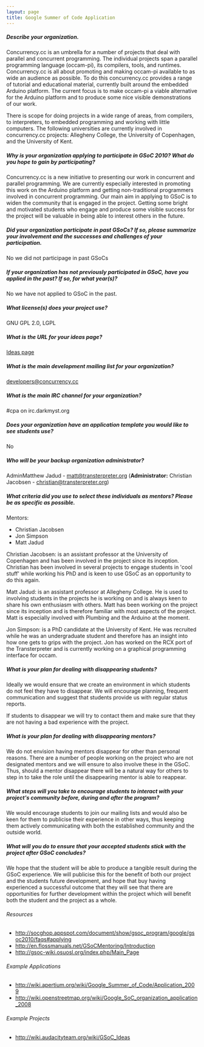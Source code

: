 ```yaml
---
layout: page
title: Google Summer of Code Application
---
```


##### Describe your organization.

Concurrency.cc is an umbrella for a number of projects that deal with parallel
and concurrent programming. The individual projects span a parallel programming
language (occam-pi), its compilers, tools, and runtimes. Concurrency.cc is
all about promoting and making occam-pi available to as wide an audience as
possible. To do this concurrency.cc provides a range of tutorial and educational
material, currently built around the embedded Arduino platform. The current
focus is to make occam-pi a viable alternative for the Arduino platform and to
produce some nice visible demonstrations of our work.

There is scope for doing projects in a wide range of areas, from compilers, to
interpreters, to embedded programming and working with little computers. The
following universities are currently involved in concurrency.cc projects:
Allegheny College, the University of Copenhagen, and the University of Kent.

##### Why is your organization applying to participate in GSoC 2010? What do you hope to gain by participating?

Concurrency.cc is a new initiative to presenting our work in concurrent and
parallel programming. We are currently especially interested in promoting this
work on the Arduino platform and getting non-traditional programmers involved in
concurrent programming. Our main aim in applying to GSoC is to widen the
community that is engaged in the project. Getting some bright and motivated
students who engage and produce some visible success for the project will be
valuable in being able to interest others in the future.

##### Did your organization participate in past GSoCs? If so, please summarize your involvement and the successes and challenges of your participation.
No we did not participage in past GSoCs

##### If your organization has not previously participated in GSoC, have you applied in the past? If so, for what year(s)?
No we have not applied to GSoC in the past.

##### What license(s) does your project use?
GNU GPL 2.0, LGPL

##### What is the URL for your ideas page?
[Ideas page](/gsoc/2010/ideas.html)

##### What is the main development mailing list for your organization?
<developers@concurrency.cc>

##### What is the main IRC channel for your organization?
   #cpa on irc.darkmyst.org

##### Does your organization have an application template you would like to see students use?
No

##### Who will be your backup organization administrator?
AdminMatthew Jadud - <matt@transterpreter.org>
(**Administrator:** Christian Jacobsen - <christian@transterpreter.org>)

##### What criteria did you use to select these individuals as mentors? Please be as specific as possible.
Mentors:

  * Christian Jacobsen
  * Jon Simpson
  * Matt Jadud

Christian Jacobsen: is an assistant professor at the University of Copenhagen and
has been involved in the project since its inception. Christian has been
involved in several projects to engage students in 'cool stuff' while working
his PhD and is keen to use GSoC as an opportunity to do this again.

Matt Jadud: is an assistant professor at Allegheny College. He is used to
involving students in the projects he is working on and is always keen to share
his own enthusiasm with others. Matt has been working on the project since its
inception and is therefore familiar with most aspects of the project. Matt is
especially involved with Plumbing and the Arduino at the moment.

Jon Simpson: is a PhD candidate at the University of Kent. He was recruited
while he was an undergraduate student and therefore has an insight into how one
gets to grips with the project. Jon has worked on the RCX port of the
Transterpreter and is currently working on a graphical programming interface for
occam.

##### What is your plan for dealing with disappearing students?

Ideally we would ensure that we create an environment in which students do not
feel they have to disappear. We will encourage planning, frequent communication and
suggest that students provide us with regular status reports. 

If students to disappear we will try to contact them and make sure that they are
not having a bad experience with the project.

##### What is your plan for dealing with disappearing mentors?

We do not envision having mentors disappear for other than personal reasons.
There are a number of people working on the project who are not designated
mentors and we will ensure to also involve these in the GSoC. Thus, should a
mentor disappear there will be a natural way for others to step in to take the
role until the disappearing mentor is able to reappear.

##### What steps will you take to encourage students to interact with your project's community before, during and after the program?

We would encourage students to join our mailing lists and would also be keen for
them to publicise their experience in other ways, thus keeping them actively
communicating with both the established community and the outside world.

##### What will you do to ensure that your accepted students stick with the project after GSoC concludes?

We hope that the student will be able to produce a tangible result during the
GSoC experience. We will publicise this for the benefit of both our project and
the students future development, and hope that buy having experienced a
successful outcome that they will see that there are opportunities for further
development within the project which will benefit both the student and the
project as a whole.


###### Resources
 * <http://socghop.appspot.com/document/show/gsoc_program/google/gsoc2010/faqs#applying>
 * <http://en.flossmanuals.net/GSoCMentoring/Introduction>
 * <http://gsoc-wiki.osuosl.org/index.php/Main_Page>

###### Example Applications
 * <http://wiki.apertium.org/wiki/Google_Summer_of_Code/Application_2009>
 * <http://wiki.openstreetmap.org/wiki/Google_SoC_organization_application_2008>

###### Example Projects
 * <http://wiki.audacityteam.org/wiki/GSoC_Ideas>


